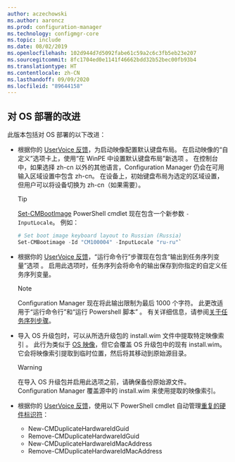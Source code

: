 ```yaml
---
author: aczechowski
ms.author: aaroncz
ms.prod: configuration-manager
ms.technology: configmgr-core
ms.topic: include
ms.date: 08/02/2019
ms.openlocfilehash: 102d944d7d5092fabe61c59a2c6c3fb5eb23e207
ms.sourcegitcommit: 8fc1704ed0e1141f46662bdd32b52bec00fb93b4
ms.translationtype: HT
ms.contentlocale: zh-CN
ms.lasthandoff: 09/09/2020
ms.locfileid: "89644158"
---
```

## <a name="improvements-to-os-deployment"></a><a name="bkmk_osd"></a>对 OS 部署的改进

此版本包括对 OS 部署的以下改进：

- 根据你的 [UserVoice 反馈](https://configurationmanager.uservoice.com/forums/300492-ideas/suggestions/35370691-ability-to-specify-the-keyboard-layout-in-the-boot)，为启动映像配置默认键盘布局。 在启动映像的“自定义”选项卡上，使用“在 WinPE 中设置默认键盘布局”新选项   。 在控制台中，如果选择 zh-cn 以外的其他语言，Configuration Manager 仍会在可用输入区域设置中包含 zh-cn。 在设备上，初始键盘布局为选定的区域设置，但用户可以将设备切换为 zh-cn（如果需要）。<!-- 4910348 -->

    > [!Tip]
    > [Set-CMBootImage](/powershell/module/configurationmanager/set-cmbootimage) PowerShell cmdlet 现在包含一个新参数 `-InputLocale`。 例如：
    >
    > ```PowerShell
    > # Set boot image keyboard layout to Russian (Russia)
    > Set-CMBootimage -Id "CM100004" -InputLocale "ru-ru"`
    > ```

- 根据你的 [UserVoice 反馈](https://configurationmanager.uservoice.com/forums/300492-ideas/suggestions/37927843-store-output-of-run-command-line-to-tsenv-with-ru)，“运行命令行”步骤现在包含“输出到任务序列变量”选项   。 启用此选项时，任务序列会将命令的输出保存到你指定的自定义任务序列变量。<!-- 4798352  -->

    > [!Note]  
    > Configuration Manager 现在将此输出限制为最后 1000 个字符。 此更改适用于“运行命令行”和“运行 Powershell 脚本”   。 有关详细信息，请参阅[关于任务序列步骤](../../../../../osd/understand/task-sequence-steps.md)。

- 导入 OS 升级包时，可以从所选升级包的 install.wim 文件中提取特定映像索引  。 此行为类似于 [OS 映像](../../../../../osd/get-started/manage-operating-system-images.md#BKMK_AddOSImages)，但它会覆盖 OS 升级包中的现有 install.wim。 它会将映像索引提取到临时位置，然后将其移动到原始源目录。<!-- 4931110 -->

    > [!Warning]  
    > 在导入 OS 升级包并启用此选项之前，请确保备份原始源文件。 Configuration Manager 覆盖源中的 install.wim 来使用提取的映像索引。

- 根据你的 [UserVoice 反馈](https://configurationmanager.uservoice.com/forums/300492-ideas/suggestions/18509686-create-a-powershell-cmdlet-too-add-edit-remove-dup)，使用以下 PowerShell cmdlet 自动管理[重复的硬件标识符](../../../../../osd/deploy-use/use-pxe-to-deploy-windows-over-the-network.md#manage-duplicate-hardware-identifiers)：<!-- 4852819 -->
    - New-CMDuplicateHardwareIdGuid
    - Remove-CMDuplicateHardwareIdGuid
    - New-CMDuplicateHardwareIdMacAddress
    - Remove-CMDuplicateHardwareIdMacAddress